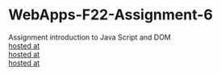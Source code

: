 # WebApps-F22-Assignment-6
Assignment introduction to Java Script and DOM<br>
[hosted at](https://44-563-web-apps-f22.github.io/44563-webapps-assignment-6-ravitejagurram12/musician.html)<br>
[hosted at](https://44-563-web-apps-f22.github.io/44563-webapps-assignment-6-ravitejagurram12/discount.html)<br>
[hosted at](https://44-563-web-apps-f22.github.io/44563-webapps-assignment-6-ravitejagurram12/vacation.html)
